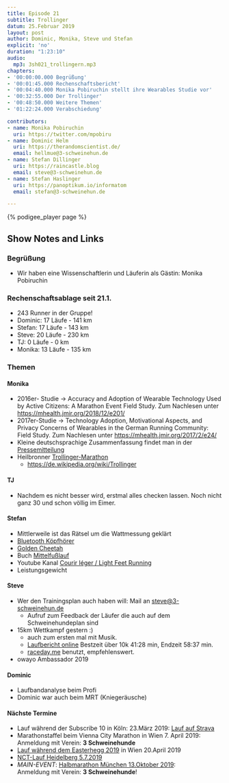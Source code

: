 ```yaml
---
title: Episode 21
subtitle: Trollinger
datum: 25.Februar 2019
layout: post
author: Dominic, Monika, Steve und Stefan
explicit: 'no'
duration: "1:23:10"
audio:
  mp3: 3sh021_trollingern.mp3
chapters:
- '00:00:00.000 Begrüßung'
- '00:01:45.000 Rechenschaftsbericht'
- '00:04:40.000 Monika Pobiruchin stellt ihre Wearables Studie vor'
- '00:32:55.000 Der Trollinger'
- '00:48:50.000 Weitere Themen'
- '01:22:24.000 Verabschiedung'

contributors:
- name: Monika Pobiruchin
  uri: https://twitter.com/mpobiru
- name: Dominic Helm
  uri: https://therandomscientist.de/
  email: hellmue@3-schweinehun.de
- name: Stefan Dillinger
  uri: https://raincastle.blog
  email: steve@3-schweinehun.de
- name: Stefan Haslinger
  uri: https://panoptikum.io/informatom
  email: stefan@3-schweinehun.de

---
```


{% podigee_player page %}

## Show Notes and Links

### Begrüßung

* Wir haben eine Wissenschaftlerin und Läuferin als Gästin: Monika Pobiruchin

### Rechenschaftsablage seit 21.1.

* 243 Runner in der Gruppe!
* Dominic: 17 Läufe - 141 km
* Stefan: 17 Läufe - 143 km 
* Steve: 20 Läufe - 230 km
* TJ: 0 Läufe - 0 km
* Monika: 13 Läufe - 135 km

### Themen

#### Monika

* 2016er- Studie -> Accuracy and Adoption of Wearable Technology Used by Active 
  Citizens: A Marathon Event Field Study. Zum Nachlesen unter 
  https://mhealth.jmir.org/2018/12/e201/
* 2017er-Studie -> Technology Adoption, Motivational Aspects, and Privacy 
  Concerns of Wearables in the German Running Community: Field Study. Zum 
  Nachlesen unter https://mhealth.jmir.org/2017/2/e24/
* Kleine deutschsprachige Zusammenfassung findet man in der 
  [Pressemitteilung](https://idw-online.de/de/pdfnews708041)
* Heilbronner [Trollinger-Marathon](https://www.trollinger-marathon.de/de/hauptmenue-links/start.html)
	* https://de.wikipedia.org/wiki/Trollinger

#### TJ

* Nachdem es nicht besser wird, erstmal alles checken lassen. Noch nicht ganz 
  30 und schon völlig im Eimer.

#### Stefan

* Mittlerweile ist das Rätsel um die Wattmessung geklärt
* [Bluetooth Köpfhörer](https://www.amazon.de/gp/product/B0753VDT2N/)
* [Golden Cheetah](https://www.goldencheetah.org/)
* Buch [Mittelfußlauf](https://www.amazon.de/Mittelfu%C3%9Flauf-Biomechanische-Grundlagen-praktische-effektivsten/dp/3767911140)
* Youtube Kanal 
  [Courir léger / Light Feet Running](https://www.youtube.com/channel/UCeTCHfWCqCkZCBOAORNYbQw)
* Leistungsgewicht

#### Steve

* Wer den Trainingsplan auch haben will: Mail an steve@3-schweinehun.de
  * Aufruf zum Feedback der Läufer die auch auf dem Schweinehundeplan sind
* 15km Wettkampf gestern :) 
  * auch zum ersten mal mit Musik.
  * [Laufbericht online](https://raincastle.blog/?p=767) Bestzeit über 
    10k 41:28 min, Endzeit 58:37 min. 
  * [raceday.me](https://raceday.me/v/9fb10b) benutzt, empfehlenswert.
* owayo Ambassador 2019
  
#### Dominic  

* Laufbandanalyse beim Profi
* Dominic war auch beim MRT (Kniegeräusche)
    
#### Nächste Termine

* Lauf während der Subscribe 10 in Köln: 23.März 2019: 
  [Lauf auf Strava](https://www.strava.com/clubs/313076/group_events/449691)
* Marathonstaffel beim Vienna City Marathon in Wien 7. April 2019: Anmeldung mit Verein: **3 Schweinehunde**
* [Lauf während dem Easterhegg 2019](https://www.strava.com/clubs/313076/group_events/445460) in Wien 20.April 2019
* [NCT-Lauf Heidelberg 5.7.2019](https://www.nct-heidelberg.de/das-nct/spenden/nct-lauf.html)
* *MAIN-EVENT*: [Halbmarathon München 13.Oktober 2019](https://www.abavent.de/anmeldeservice/334/1444/3883/?de):  
  Anmeldung mit Verein: **3 Schweinehunde**!
